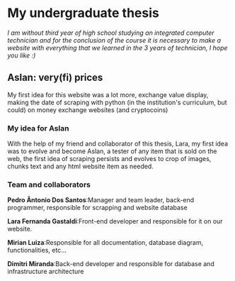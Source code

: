 # My undergraduate thesis

<i>
I am without third year of high school studying an integrated computer technician and for the conclusion of the course it is necessary to make a website with everything that we learned in the 3 years of technician, I hope you like :)
</i>

## Aslan: very(fi) prices

My first idea for this website was a lot more, exchange value display, making the date of scraping with python (in the institution's curriculum, but could) on money exchange websites (and cryptocoins)

### My idea for Aslan

With the help of my friend and collaborator of this thesis, Lara, my first idea was to evolve and become Aslan, a tester of any item that is sold on the web, the first idea of scraping persists and evolves to crop of images, chunks text and any html website item as needed.

### Team and collaborators

<b>Pedro Ântonio Dos Santos</b>:Manager and team leader, back-end programmer, responsible for scrapping and website database

<b>Lara Fernanda Gastaldi</b>:Front-end developer and responsible for it on our website. 

<b>Mirian Luiza</b>:Responsible for all documentation, database diagram, functionalities, etc...

<b>Dimitri Miranda</b>:Back-end developer and responsible for database and infrastructure architecture

